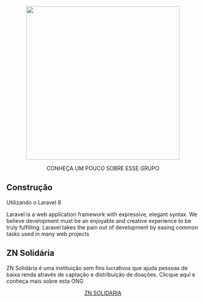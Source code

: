 <p align="center"><a href="https://www.znsolidaria.com.br/" target="_blank"><img src="https://www.znsolidaria.com.br/image/fotos/painel1.jpg" width="400"></a></p>

<p align="center">
CONHEÇA UM POUCO SOBRE ESSE GRUPO
</p>

## Construção

<p>Utilizando o Laravel 8</p>
<p>Laravel is a web application framework with expressive, elegant syntax. We believe development must be an enjoyable and creative experience to be truly fulfilling. Laravel takes the pain out of development by easing common tasks used in many web projects </p>

## ZN Solidária

ZN Solidária é uma instituição sem fins lucrativos que ajuda pessoas de baixa renda através de captação e distribuição de doações.
Clicque aqui e conheça mais sobre esta ONG <br>

<p align="center"><a href="https://www.znsolidaria.com.br/" target="_blank">ZN SOLIDARIA</a></p>
